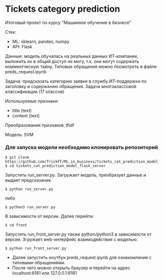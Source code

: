 # Tickets category prediction
Итоговый проект по курсу "Машинное обучение в бизнесе"

Стек:

- ML: sklearn, pandas, numpy
- API: Flask

Данные: модель обучалась на реальных данных ИТ-компании, выложить их в общий доступ не могу, т.к. они могут содержать комментческую тайну. Типовые обращения можно посмотреть в файле preds_request.ipynb

Задача: предсказать категорию заявки в службу ИТ-поддержки по заголовку и содержанию обращения. Задача многоклассовой классификации (17 классов)

Используемые признаки:

- title (text)
- content (text)

Преобразования признаков: tfidf

Модель: SVM

### Для запуска модели необходимо клонировать репозиторий
```
$ git clone https://github.com/TrickFF/ML_in_business/tickets_cat_prediction_model_flask_server.git
$ cd tickets_cat_prediction_model_flask_server
```
Запустить run_server.py. Загружает модель, преобразует данные и выдает предсказание.
```
$ python run_server.py
```
либо 
```
$ python3 run_server.py
```
В зависимости от версии. Далее перейти:
```
$ cd front
```
Запустить run_front_server.py также python/python3 в зависимости от версии. Згружает web-интерфейс взаимодействия с моделью.
```
$ python run_front_server.py
```
- Далее запустить ноутбук preds_request.ipynb для ознакомления с типовыми обращениями.
- После чего можно открыть браузер и перейти на адрес localhost:8181 или 127.0.0.1:8181
